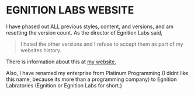 # EGNITION LABS WEBSITE
I have phased out ALL previous styles, content, and versions, and am resetting the version count. 
As the director of Egnition Labs said,
  > I hated the other versions and I refuse to accept them as part of my websites history. 

There is information about this at [my website.](https://rowan.cementhorizon.com)

Also, I have renamed my enterprise from Platinum Programming (I didnt like this name, because its more than a programming company) to Egnition Labratories (Egnition or Egnition Labs for short.)

